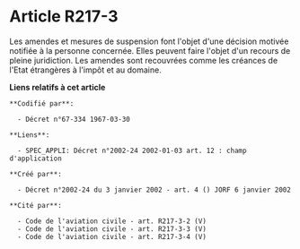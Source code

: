 # Article R217-3

Les amendes et mesures de suspension font l'objet d'une décision motivée notifiée à la personne concernée. Elles peuvent
faire l'objet d'un recours de pleine juridiction. Les amendes sont recouvrées comme les créances de l'Etat étrangères à
l'impôt et au domaine.

**Liens relatifs à cet article**

	**Codifié par**:

	  - Décret n°67-334 1967-03-30

	**Liens**:

	  - SPEC_APPLI: Décret n°2002-24 2002-01-03 art. 12 : champ d'application

	**Créé par**:

	  - Décret n°2002-24 du 3 janvier 2002 - art. 4 () JORF 6 janvier 2002

	**Cité par**:

	  - Code de l'aviation civile - art. R217-3-2 (V)
	  - Code de l'aviation civile - art. R217-3-3 (V)
	  - Code de l'aviation civile - art. R217-3-4 (V)
